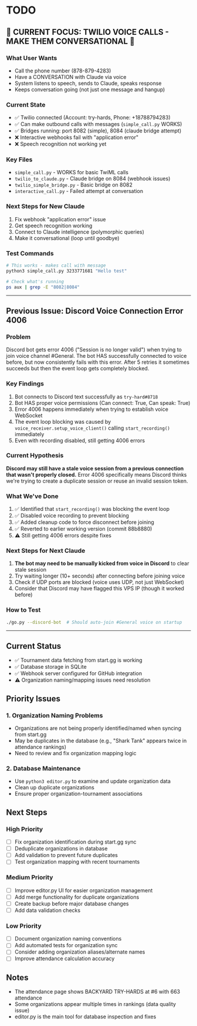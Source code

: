 # TODO

## 🚨 CURRENT FOCUS: TWILIO VOICE CALLS - MAKE THEM CONVERSATIONAL 🚨

### What User Wants
- Call the phone number (878-879-4283)
- Have a CONVERSATION with Claude via voice
- System listens to speech, sends to Claude, speaks response
- Keeps conversation going (not just one message and hangup)

### Current State
- ✅ Twilio connected (Account: try-hards, Phone: +18788794283)  
- ✅ Can make outbound calls with messages (`simple_call.py` WORKS)
- ✅ Bridges running: port 8082 (simple), 8084 (claude bridge attempt)
- ❌ Interactive webhooks fail with "application error"
- ❌ Speech recognition not working yet

### Key Files
- `simple_call.py` - WORKS for basic TwiML calls
- `twilio_to_claude.py` - Claude bridge on 8084 (webhook issues)
- `twilio_simple_bridge.py` - Basic bridge on 8082  
- `interactive_call.py` - Failed attempt at conversation

### Next Steps for New Claude
1. Fix webhook "application error" issue
2. Get speech recognition working
3. Connect to Claude intelligence (polymorphic queries)
4. Make it conversational (loop until goodbye)

### Test Commands
```bash
# This works - makes call with message
python3 simple_call.py 3233771681 "Hello test"

# Check what's running
ps aux | grep -E "8082|8084"
```

---

## Previous Issue: Discord Voice Connection Error 4006

### Problem
Discord bot gets error 4006 ("Session is no longer valid") when trying to join voice channel #General. The bot HAS successfully connected to voice before, but now consistently fails with this error. After 5 retries it sometimes succeeds but then the event loop gets completely blocked.

### Key Findings
1. Bot connects to Discord text successfully as `try-hard#8718`
2. Bot HAS proper voice permissions (Can connect: True, Can speak: True)  
3. Error 4006 happens immediately when trying to establish voice WebSocket
4. The event loop blocking was caused by `voice_receiver.setup_voice_client()` calling `start_recording()` immediately
5. Even with recording disabled, still getting 4006 errors

### Current Hypothesis
**Discord may still have a stale voice session from a previous connection that wasn't properly closed.** Error 4006 specifically means Discord thinks we're trying to create a duplicate session or reuse an invalid session token.

### What We've Done
1. ✅ Identified that `start_recording()` was blocking the event loop
2. ✅ Disabled voice recording to prevent blocking
3. ✅ Added cleanup code to force disconnect before joining
4. ✅ Reverted to earlier working version (commit 88b8880)
5. ⚠️ Still getting 4006 errors despite fixes

### Next Steps for Next Claude
1. **The bot may need to be manually kicked from voice in Discord** to clear stale session
2. Try waiting longer (10+ seconds) after connecting before joining voice
3. Check if UDP ports are blocked (voice uses UDP, not just WebSocket)
4. Consider that Discord may have flagged this VPS IP (though it worked before)

### How to Test
```bash
./go.py --discord-bot  # Should auto-join #General voice on startup
```

---

## Current Status
- ✅ Tournament data fetching from start.gg is working
- ✅ Database storage in SQLite 
- ✅ Webhook server configured for GitHub integration
- ⚠️ Organization naming/mapping issues need resolution

## Priority Issues

### 1. Organization Naming Problems
- Organizations are not being properly identified/named when syncing from start.gg
- May be duplicates in the database (e.g., "Shark Tank" appears twice in attendance rankings)
- Need to review and fix organization mapping logic

### 2. Database Maintenance
- Use `python3 editor.py` to examine and update organization data
- Clean up duplicate organizations
- Ensure proper organization-tournament associations

## Next Steps

### High Priority
- [ ] Fix organization identification during start.gg sync
- [ ] Deduplicate organizations in database
- [ ] Add validation to prevent future duplicates
- [ ] Test organization mapping with recent tournaments

### Medium Priority
- [ ] Improve editor.py UI for easier organization management
- [ ] Add merge functionality for duplicate organizations
- [ ] Create backup before major database changes
- [ ] Add data validation checks

### Low Priority
- [ ] Document organization naming conventions
- [ ] Add automated tests for organization sync
- [ ] Consider adding organization aliases/alternate names
- [ ] Improve attendance calculation accuracy

## Notes
- The attendance page shows BACKYARD TRY-HARDS at #6 with 663 attendance
- Some organizations appear multiple times in rankings (data quality issue)
- editor.py is the main tool for database inspection and fixes
